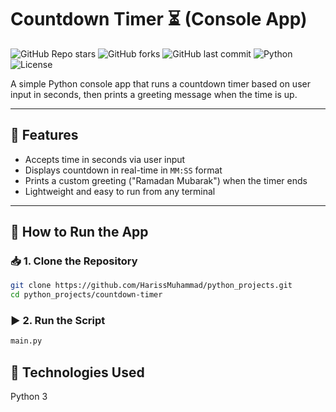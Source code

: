 # Countdown Timer ⏳ (Console App)

![GitHub Repo stars](https://img.shields.io/github/stars/HarissMuhammad/python_projects?style=social)
![GitHub forks](https://img.shields.io/github/forks/HarissMuhammad/python_projects?style=social)
![GitHub last commit](https://img.shields.io/github/last-commit/HarissMuhammad/python_projects)
![Python](https://img.shields.io/badge/python-3.8%2B-blue)
![License](https://img.shields.io/badge/license-MIT-green)

A simple Python console app that runs a countdown timer based on user input in seconds, then prints a greeting message when the time is up.

---

## 📌 Features

- Accepts time in seconds via user input
- Displays countdown in real-time in `MM:SS` format
- Prints a custom greeting ("Ramadan Mubarak") when the timer ends
- Lightweight and easy to run from any terminal

---

## 🚀 How to Run the App

### 📥 1. Clone the Repository

```bash
git clone https://github.com/HarissMuhammad/python_projects.git
cd python_projects/countdown-timer
```

### ▶️ 2. Run the Script

```bash
main.py

```

## 🧠 Technologies Used
Python 3
